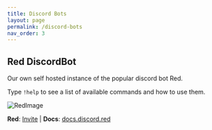 ```yaml
---
title: Discord Bots
layout: page
permalink: /discord-bots
nav_order: 3
---
```


## Red DiscordBot
Our own self hosted instance of the popular discord bot Red.

Type `!help` to see a list of available commands and how to use them.

![RedImage][RedImage]

 **Red**: [Invite][RedInvite] | **Docs**: [docs.discord.red][RedDocs] 


[RedImage]: https://encrypted-tbn0.gstatic.com/images?q=tbn:ANd9GcQnZBUt2Srd87biqWhJ_MgVHGYvX_Spc50f1w
[RedInvite]: https://discord.com/oauth2/authorize?client_id=1181304647508574248&scope=bot+applications.commands&permissions=8
[RedDocs]: https://docs.discord.red/en/stable/


